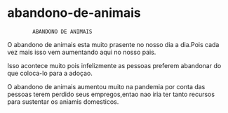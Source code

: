 # abandono-de-animais
            ABANDONO DE ANIMAIS 
<p>O abandono de animais esta muito prasente no nosso dia a dia.Pois cada vez mais isso vem aumentando aqui no nosso pais.<p/>

<p>Isso acontece muito pois infelizmente as pessoas preferem abandonar do que coloca-lo para a adoçao.<p/>

<p>O abandono de animais aumentou muito na pandemia por conta das pessoas terem perdido seus empregos,entao nao iria ter tanto recursos para sustentar os aniamis domesticos.<p/>

